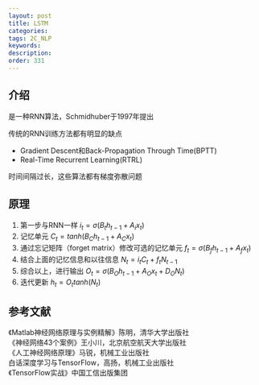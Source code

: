 ```yaml
---
layout: post
title: LSTM
categories:
tags: 2C_NLP
keywords:
description:
order: 331
---
```



## 介绍

是一种RNN算法，Schmidhuber于1997年提出  


传统的RNN训练方法都有明显的缺点
- Gradient Descent和Back-Propagation Through Time(BPTT)
- Real-Time Recurrent Learning(RTRL)


时间间隔过长，这些算法都有梯度弥散问题

## 原理
1. 第一步与RNN一样
$i_t=\sigma(B_th_{t-1}+A_i x_t)$  
2. 记忆单元
$C_t=tanh(B_C h_{t-1}+A_C x_t)$
3. 通过忘记矩阵（forget matrix）修改可选的记忆单元
$f_t=\sigma(B_fh_{t-1}+A_f x_t)$
4. 结合上面的记忆信息和以往信息
$N_t=i_t C_t+f_t N_{t-1}$
5. 综合以上，进行输出
$O_t=\sigma(B_O h_{t-1}+A_O x_t+D_O N_t)$
6. 迭代更新
$h_t=O_t tanh(N_t)$





## 参考文献
《Matlab神经网络原理与实例精解》陈明，清华大学出版社   
《神经网络43个案例》王小川，北京航空航天大学出版社  
《人工神经网络原理》马锐，机械工业出版社  
白话深度学习与TensorFlow，高扬，机械工业出版社  
《TensorFlow实战》中国工信出版集团
